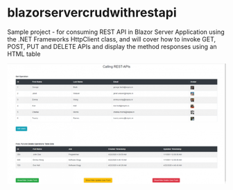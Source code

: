# blazorservercrudwithrestapi

Sample project - for consuming REST API in Blazor Server Application using the .NET Frameworks HttpClient class, and will cover how to invoke GET, POST, PUT and DELETE APIs and display the method responses using an HTML table


![alt text](blazor_rest_api_sample.png)
